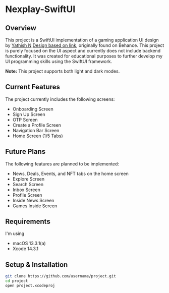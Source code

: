 # Nexplay-SwiftUI

## Overview

This project is a SwiftUI implementation of a gaming application 
UI design by [Yathish N]([link-to-designer-profile](https://www.behance.net/yathishn)) [Design based on link](https://www.behance.net/gallery/172972853/iOS-Social-Game-App-Nexplay?tracking_source=search_projects|gaming+iOS+app), originally found on Behance.
This project is purely focused on the UI aspect and currently does not include backend functionality. 
It was created for educational purposes to further develop my UI programming skills using the SwiftUI framework.

**Note:** This project supports both light and dark modes.

## Current Features

The project currently includes the following screens:

- Onboarding Screen
- Sign Up Screen
- OTP Screen
- Create a Profile Screen
- Navigation Bar Screen
- Home Screen (1/5 Tabs)

## Future Plans

The following features are planned to be implemented:

- News, Deals, Events, and NFT tabs on the home screen
- Explore Screen
- Search Screen
- Inbox Screen
- Profile Screen
- Inside News Screen
- Games Inside Screen

## Requirements

I'm using

- macOS 13.3.1(a)
- Xcode 14.3.1

## Setup & Installation

```bash
git clone https://github.com/username/project.git
cd project
open project.xcodeproj
